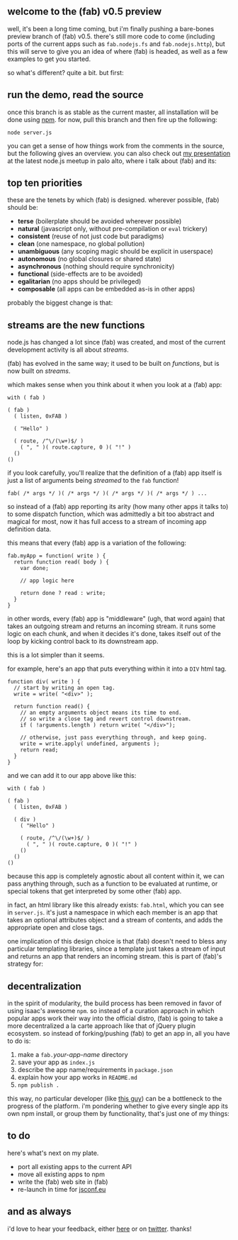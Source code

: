 ## welcome to the (fab) v0.5 preview

well, it's been a long time coming, but i'm finally pushing a bare-bones preview branch of (fab) v0.5. there's still more code to come (including ports of the current apps such as `fab.nodejs.fs` and `fab.nodejs.http`), but this will serve to give you an idea of where (fab) is headed, as well as a few examples to get you started.

so what's different? quite a bit. but first:

## run the demo, read the source

once this branch is as stable as the current master, all installation will be done using [npm](http://github.com/isaacs/npm). for now, pull this branch and then fire up the following:

    node server.js
    
you can get a sense of how things work from the comments in the source, but the following gives an overview. you can also check out [my presentation](http://vimeo.com/14093679) at the latest node.js meetup in palo alto, where i talk about (fab) and its:

## top ten priorities

these are the tenets by which (fab) is designed. wherever possible, (fab) should be:

* **terse** (boilerplate should be avoided wherever possible)
* **natural** (javascript only, without pre-compilation or `eval` trickery)
* **consistent** (reuse of not just code but paradigms)
* **clean** (one namespace, no global pollution)
* **unambiguous** (any scoping magic should be explicit in userspace)
* **autonomous** (no global closures or shared state)
* **asynchronous** (nothing should require synchronicity)
* **functional** (side-effects are to be avoided)
* **egalitarian** (no apps should be privileged)
* **composable** (all apps can be embedded as-is in other apps)

probably the biggest change is that:

## streams are the new functions

node.js has changed a lot since (fab) was created, and most of the current development activity is all about *streams*.

(fab) has evolved in the same way; it used to be built on *functions*, but is now built on *streams*.

which makes sense when you think about it when you look at a (fab) app:

    with ( fab )

    ( fab )
      ( listen, 0xFAB )
    
      ( "Hello" )
    
      ( route, /^\/(\w+)$/ )
        ( ", " )( route.capture, 0 )( "!" )
      ()
    ()
    
if you look carefully, you'll realize that the definition of a (fab) app itself is just a list of arguments being _streamed_ to the `fab` function!

    fab( /* args */ )( /* args */ )( /* args */ )( /* args */ ) ...

so instead of a (fab) app reporting its arity (how many other apps it talks to) to some dispatch function, which was admittedly a bit too abstract and magical for most, now it has full access to a stream of incoming app definition data.

this means that every (fab) app is a variation of the following:

    fab.myApp = function( write ) {
      return function read( body ) {
        var done;

        // app logic here

        return done ? read : write;
      }
    }

in other words, every (fab) app is "middleware" (ugh, that word again) that takes an outgoing stream and returns an incoming stream. it runs some logic on each chunk, and when it decides it's done, takes itself out of the loop by kicking control back to its downstream app.

this is a lot simpler than it seems.

for example, here's an app that puts everything within it into a `DIV` html tag.

    function div( write ) {
      // start by writing an open tag.
      write = write( "<div>" );
      
      return function read() {
        // an empty arguments object means its time to end.
        // so write a close tag and revert control downstream.
        if ( !arguments.length ) return write( "</div>");
        
        // otherwise, just pass everything through, and keep going.        
        write = write.apply( undefined, arguments );
        return read;
      }
    }

and we can add it to our app above like this:

    with ( fab )

    ( fab )
      ( listen, 0xFAB )
      
      ( div )
        ( "Hello" )
      
        ( route, /^\/(\w+)$/ )
          ( ", " )( route.capture, 0 )( "!" )
        ()
      ()
    ()

because this app is completely agnostic about all content within it, we can pass anything through, such as a function to be evaluated at runtime, or special tokens that get interpreted by some other (fab) app.

in fact, an html library like this already exists: `fab.html`, which you can see in `server.js`. it's just a namespace in which each member is an app that takes an optional attributes object and a stream of contents, and adds the appropriate open and close tags.

one implication of this design choice is that (fab) doesn't need to bless any particular templating libraries, since a template just takes a stream of input and returns an app that renders an incoming stream. this is part of (fab)'s strategy for:

## decentralization

in the spirit of modularity, the build process has been removed in favor of using isaac's awesome `npm`. so instead of a curation approach in which popular apps work their way into the official distro, (fab) is going to take a more decentralized a la carte approach like that of jQuery plugin ecosystem. so instead of forking/pushing (fab) to get an app in, all you have to do is:

1. make a `fab.`_your-app-name_ directory
2. save your app as `index.js`
3. describe the app name/requirements in `package.json`
4. explain how your app works in `README.md`
5. `npm publish .`

this way, no particular developer (like [this guy](http://github.com/jed)) can be a bottleneck to the progress of the platform. i'm pondering whether to give every single app its own npm install, or group them by functionality, that's just one of my things:

## to do

here's what's next on my plate.

* port all existing apps to the current API
* move all existing apps to npm
* write the (fab) web site in (fab)
* re-launch in time for [jsconf.eu](http://jsconf.eu)

## and as always

i'd love to hear your feedback, either [here](http://github.com/jed/fab/issues) or on [twitter](http://twitter.com/fabjs). thanks!